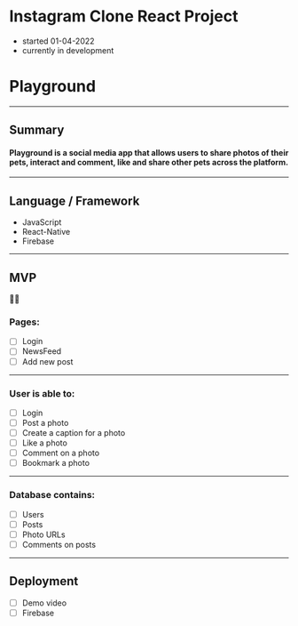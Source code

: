 # Instagram Clone React Project

- started 01-04-2022
- currently in development

# Playground
----------
## Summary
#### Playground is a social media app that allows users to share photos of their pets, interact and comment, like and share other pets across the platform.
----------
## Language / Framework

- JavaScript
- React-Native
- Firebase

----------
## MVP
🤖📱
### Pages:

- [ ] Login
- [ ] NewsFeed
- [ ] Add new post

----------
### User is able to:

- [ ] Login
- [ ] Post a photo
- [ ] Create a caption for a photo
- [ ] Like a photo
- [ ] Comment on a photo
- [ ] Bookmark a photo

----------
### Database contains:

- [ ] Users
- [ ] Posts
- [ ] Photo URLs
- [ ] Comments on posts

----------

## Deployment

- [ ] Demo video
- [ ] Firebase